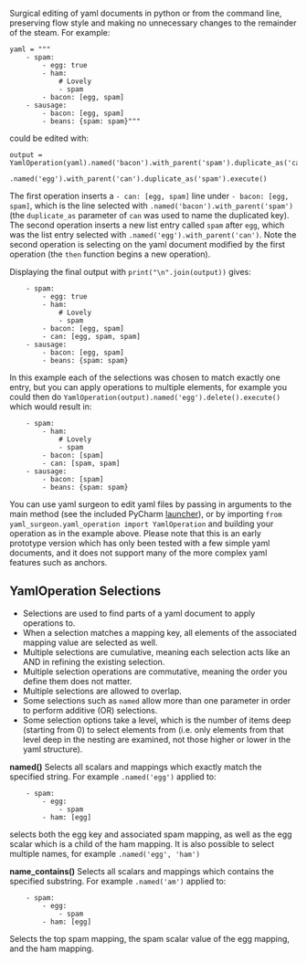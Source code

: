 Surgical editing of yaml documents in python or from the command line, preserving flow style and making no unnecessary 
changes to the remainder of the steam. For example:
```
yaml = """
    - spam:
        - egg: true
        - ham:
            # Lovely
            - spam
        - bacon: [egg, spam]
    - sausage:
        - bacon: [egg, spam]
        - beans: {spam: spam}"""
```
could be edited with:
```
output = YamlOperation(yaml).named('bacon').with_parent('spam').duplicate_as('can').then()\
                            .named('egg').with_parent('can').duplicate_as('spam').execute()
```
The first operation inserts a `- can: [egg, spam]` line under `- bacon: [egg, spam]`, which is the line selected with 
`.named('bacon').with_parent('spam')` (the `duplicate_as` parameter of `can` was used to name the duplicated key). 
The second operation inserts a new list entry called `spam` after `egg`, which was the list entry selected with 
`.named('egg').with_parent('can')`. Note the second operation is selecting on the yaml document modified by the first 
operation (the `then` function begins a new operation).

Displaying the final output with `print("\n".join(output))` gives:
```
    - spam:
        - egg: true
        - ham:
            # Lovely 
            - spam
        - bacon: [egg, spam]
        - can: [egg, spam, spam]
    - sausage:
        - bacon: [egg, spam]
        - beans: {spam: spam}
```
In this example each of the selections was chosen to match exactly one entry, but you can apply operations to multiple
elements, for example you could then do `YamlOperation(output).named('egg').delete().execute()` which would result in:
```
    - spam:
        - ham:
            # Lovely 
            - spam
        - bacon: [spam]
        - can: [spam, spam]
    - sausage:
        - bacon: [spam]
        - beans: {spam: spam}
```

You can use yaml surgeon to edit yaml files by passing in arguments to the main method (see the included PyCharm 
[launcher](./.idea/runConfigurations/yaml_surgeon.xml)), or by importing 
`from yaml_surgeon.yaml_operation import YamlOperation` and building your operation as in the example above. 
Please note that this is an early prototype version which has only been tested with a few simple yaml documents, and it 
does not support many of the more complex yaml features such as anchors.

## YamlOperation Selections

- Selections are used to find parts of a yaml document to apply operations to.
- When a selection matches a mapping key, all elements of the associated mapping value are selected as well.
- Multiple selections are cumulative, meaning each selection acts like an AND in refining the existing selection. 
- Multiple selection operations are commutative, meaning the order you define them does not matter. 
- Multiple selections are allowed to overlap.
- Some selections such as `named` allow more than one parameter in order to perform additive (OR) selections. 
- Some selection options take a level, which is the number of items deep (starting from 0) to select elements from 
(i.e. only elements from that level deep in the nesting are examined, not those higher or lower in the yaml structure).

**named()** Selects all scalars and mappings which exactly match the specified string. 
For example `.named('egg')` applied to:
```
    - spam:
        - egg:
            - spam
        - ham: [egg]
```
selects both the egg key and associated spam mapping, as well as the egg scalar which is a child of the ham mapping.
It is also possible to select multiple names, for example `.named('egg', 'ham')`

**name_contains()** Selects all scalars and mappings which contains the specified substring. 
For example `.named('am')` applied to:
```
    - spam:
        - egg:
            - spam
        - ham: [egg]
```
Selects the top spam mapping, the spam scalar value of the egg mapping, and the ham mapping.